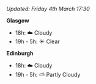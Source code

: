 *Updated: Friday 4th March 17:30*

**Glasgow**

* 18h: :cloud: Cloudy
* 19h - 5h: :sunny: Clear

**Edinburgh**

* 18h: :cloud: Cloudy
* 19h - 5h: :partly_sunny: Partly Cloudy
